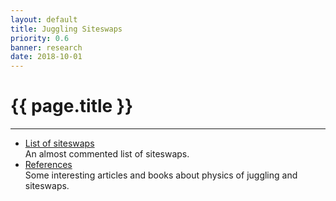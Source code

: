 ```yaml
---
layout: default
title: Juggling Siteswaps
priority: 0.6
banner: research
date: 2018-10-01
---
```


{{ page.title }}
=====
---

 - [List of siteswaps](siteswaps/)   
    An almost commented list of siteswaps.
 - [References](references/)   
    Some interesting articles and books about physics of juggling and siteswaps.

